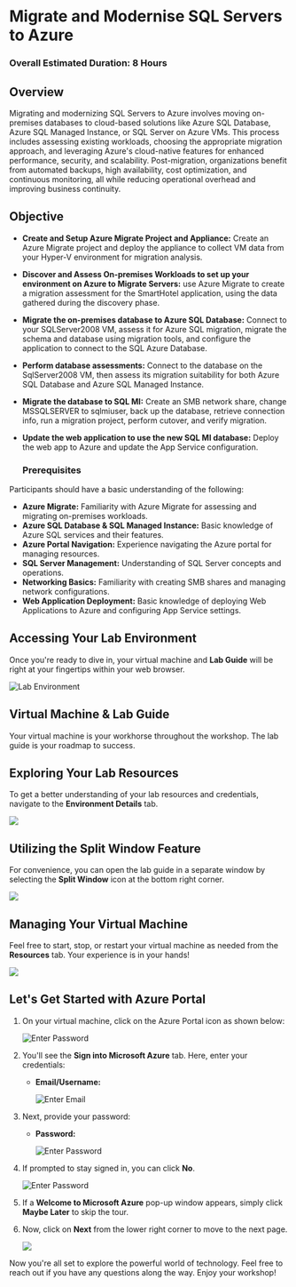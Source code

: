 # Migrate and Modernise SQL Servers to Azure
### Overall Estimated Duration: 8 Hours

## Overview
Migrating and modernizing SQL Servers to Azure involves moving on-premises databases to cloud-based solutions like Azure SQL Database, Azure SQL Managed Instance, or SQL Server on Azure VMs. This process includes assessing existing workloads, choosing the appropriate migration approach, and leveraging Azure's cloud-native features for enhanced performance, security, and scalability. Post-migration, organizations benefit from automated backups, high availability, cost optimization, and continuous monitoring, all while reducing operational overhead and improving business continuity.

## Objective
- **Create and Setup Azure Migrate Project and Appliance:** Create an Azure Migrate project and deploy the appliance to collect VM data from your Hyper-V environment for migration analysis.
- **Discover and Assess On-premises Workloads to set up your environment on Azure to Migrate Servers:** use Azure Migrate to create a migration assessment for the SmartHotel application, using the data gathered during the discovery phase.
- **Migrate the on-premises database to Azure SQL Database:** Connect to your SQLServer2008 VM, assess it for Azure SQL migration, migrate the schema and database using migration tools, and configure the application to connect to the SQL Azure Database. 
- **Perform database assessments:** Connect to the database on the SqlServer2008 VM, then assess its migration suitability for both Azure SQL Database and Azure SQL Managed Instance.
- **Migrate the database to SQL MI:** Create an SMB network share, change MSSQLSERVER to sqlmiuser, back up the database, retrieve connection info, run a migration project, perform cutover, and verify migration.
- **Update the web application to use the new SQL MI database:** Deploy the web app to Azure and update the App Service configuration.

  ### Prerequisites

Participants should have a basic understanding of the following:

- **Azure Migrate:** Familiarity with Azure Migrate for assessing and migrating on-premises workloads.
- **Azure SQL Database & SQL Managed Instance:** Basic knowledge of Azure SQL services and their features.
- **Azure Portal Navigation:** Experience navigating the Azure portal for managing resources.
- **SQL Server Management:** Understanding of SQL Server concepts and operations.
- **Networking Basics:** Familiarity with creating SMB shares and managing network configurations.
- **Web Application Deployment:** Basic knowledge of deploying Web Applications to Azure and configuring App Service settings.

## **Accessing Your Lab Environment**
 
Once you're ready to dive in, your virtual machine and **Lab Guide** will be right at your fingertips within your web browser.
 
![](images/GS6.png "Lab Environment")

## **Virtual Machine & Lab Guide**
 
Your virtual machine is your workhorse throughout the workshop. The lab guide is your roadmap to success.
 
## **Exploring Your Lab Resources**
 
To get a better understanding of your lab resources and credentials, navigate to the **Environment Details** tab.
 
![](./images/GS10.png)
 
## **Utilizing the Split Window Feature**
 
For convenience, you can open the lab guide in a separate window by selecting the **Split Window** icon at the bottom right corner.

![](./images/GS8.png)
 
## **Managing Your Virtual Machine**
 
Feel free to start, stop, or restart your virtual machine as needed from the **Resources** tab. Your experience is in your hands!
 
![](./images/GS5.png)
 
## **Let's Get Started with Azure Portal**
 
1. On your virtual machine, click on the Azure Portal icon as shown below:
 
    ![](images/GS1.png "Enter Password")    

1. You'll see the **Sign into Microsoft Azure** tab. Here, enter your credentials:
 
   - **Email/Username:** <inject key="AzureAdUserEmail"></inject>
 
        ![](images/GS2.png "Enter Email")
 
1. Next, provide your password:
 
   - **Password:** <inject key="AzureAdUserPassword"></inject>
 
        ![](images/GS3.png "Enter Password")
 
1. If prompted to stay signed in, you can click **No**.

    ![](images/GS9.png "Enter Password")
 
1. If a **Welcome to Microsoft Azure** pop-up window appears, simply click **Maybe Later** to skip the tour.
    
1. Now, click on **Next** from the lower right corner to move to the next page.

   ![](./images/GS4.png)

Now you're all set to explore the powerful world of technology. Feel free to reach out if you have any questions along the way. Enjoy your workshop!

